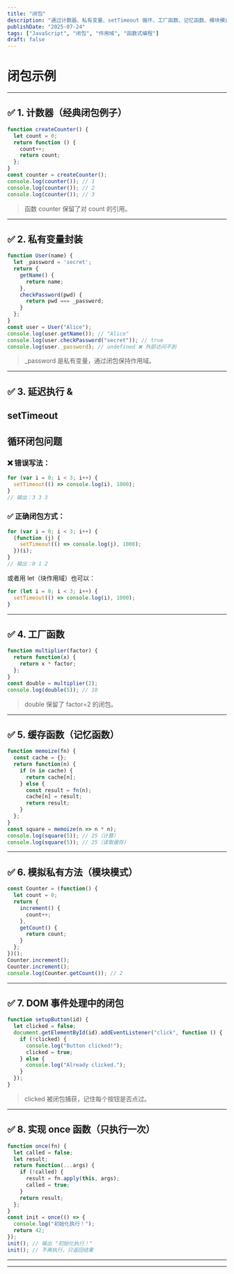 ```yaml
---
title: "闭包"
description: "通过计数器、私有变量、setTimeout 循环、工厂函数、记忆函数、模块模式、DOM 事件与 once 等示例，系统理解闭包的能力与常见用法。"
publishDate: "2025-07-24"
tags: ["JavaScript", "闭包", "作用域", "函数式编程"]
draft: false
---
```

# 闭包示例
---
## **✅ 1. 计数器（经典闭包例子）**
```JavaScript
function createCounter() {
  let count = 0;
  return function () {
    count++;
    return count;
  };
}
const counter = createCounter();
console.log(counter()); // 1
console.log(counter()); // 2
console.log(counter()); // 3
```

> 函数 counter 保留了对 count 的引用。
---
## **✅ 2. 私有变量封装**
```JavaScript
function User(name) {
  let _password = 'secret';
  return {
    getName() {
      return name;
    },
    checkPassword(pwd) {
      return pwd === _password;
    }
  };
}
const user = User("Alice");
console.log(user.getName()); // "Alice"
console.log(user.checkPassword("secret")); // true
console.log(user._password); // undefined ❌ 外部访问不到
```

> _password 是私有变量，通过闭包保持作用域。
---
## **✅ 3. 延迟执行 &**
## **setTimeout**
## **循环闭包问题**
### **❌ 错误写法：**
```JavaScript
for (var i = 0; i < 3; i++) {
  setTimeout(() => console.log(i), 1000);
}
// 输出：3 3 3
```
### **✅ 正确闭包方式：**
```JavaScript
for (var i = 0; i < 3; i++) {
  (function (j) {
    setTimeout(() => console.log(j), 1000);
  })(i);
}
// 输出：0 1 2
```
或者用 let（块作用域）也可以：
```JavaScript
for (let i = 0; i < 3; i++) {
  setTimeout(() => console.log(i), 1000);
}
```
---
## **✅ 4. 工厂函数**
```JavaScript
function multiplier(factor) {
  return function(x) {
    return x * factor;
  };
}
const double = multiplier(2);
console.log(double(5)); // 10
```

> double 保留了 factor=2 的闭包。
---
## **✅ 5. 缓存函数（记忆函数）**
```JavaScript
function memoize(fn) {
  const cache = {};
  return function(n) {
    if (n in cache) {
      return cache[n];
    } else {
      const result = fn(n);
      cache[n] = result;
      return result;
    }
  };
}
const square = memoize(n => n * n);
console.log(square(5)); // 25（计算）
console.log(square(5)); // 25（读取缓存）
```
---
## **✅ 6. 模拟私有方法（模块模式）**
```JavaScript
const Counter = (function() {
  let count = 0;
  return {
    increment() {
      count++;
    },
    getCount() {
      return count;
    }
  };
})();
Counter.increment();
Counter.increment();
console.log(Counter.getCount()); // 2
```
---
## **✅ 7. DOM 事件处理中的闭包**
```JavaScript
function setupButton(id) {
  let clicked = false;
  document.getElementById(id).addEventListener("click", function () {
    if (!clicked) {
      console.log("Button clicked!");
      clicked = true;
    } else {
      console.log("Already clicked.");
    }
  });
}
```

> clicked 被闭包捕获，记住每个按钮是否点过。
---
## **✅ 8. 实现 once 函数（只执行一次）**
```JavaScript
function once(fn) {
  let called = false;
  let result;
  return function(...args) {
    if (!called) {
      result = fn.apply(this, args);
      called = true;
    }
    return result;
  };
}
const init = once(() => {
  console.log("初始化执行！");
  return 42;
});
init(); // 输出 "初始化执行！"
init(); // 不再执行，只返回结果
```
---
---
